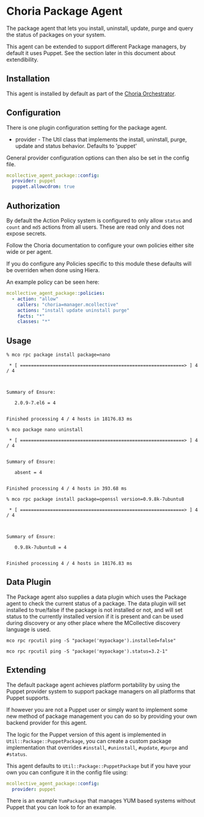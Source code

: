 # Choria Package Agent

The package agent that lets you install, uninstall, update, purge and query the
status of packages on your system.

This agent can be extended to support different Package managers, by default it
uses Puppet.  See the section later in this document about extendibility.

<!--- actions -->

## Installation

This agent is installed by default as part of the [Choria Orchestrator](https://choria.io).

## Configuration

There is one plugin configuration setting for the package agent.

* provider   - The Util class that implements the install, uninstall, purge, update and status behavior. Defaults to 'puppet'

General provider configuration options can then also be set in the config file.

```yaml
mcollective_agent_package::config:
  provider: puppet
  puppet.allowcdrom: true
```

## Authorization

By default the Action Policy system is configured to only allow `status` and `count` and `md5`
actions from all users.  These are read only and does not expose secrets.

Follow the Choria documentation to configure your own policies either site wide or per agent.

If you do configure any Policies specific to this module these defaults will be overriden
when done using Hiera.

An example policy can be seen here:

```yaml
mcollective_agent_package::policies:
  - action: "allow"
    callers: "choria=manager.mcollective"
    actions: "install update uninstall purge"
    facts: "*"
    classes: "*"
```

## Usage
```
% mco rpc package install package=nano

 * [ ============================================================> ] 4 / 4



Summary of Ensure:

   2.0.9-7.el6 = 4


Finished processing 4 / 4 hosts in 18176.83 ms
```

```
% mco package nano uninstall

 * [ ============================================================> ] 4 / 4


Summary of Ensure:

   absent = 4


Finished processing 4 / 4 hosts in 393.68 ms
```
```
% mco rpc package install package=openssl version=0.9.8k-7ubuntu8

 * [ ============================================================> ] 4 / 4



Summary of Ensure:

   0.9.8k-7ubuntu8 = 4


Finished processing 4 / 4 hosts in 18176.83 ms
```

## Data Plugin

The Package agent also supplies a data plugin which uses the Package agent to
check the current status of a package. The data plugin will set installed to
true/false if the package is not installed or not, and will set status to the
currently installed version if it is present and can be used during discovery
or any other place where the MCollective discovery language is used.

```
mco rpc rpcutil ping -S "package('mypackage').installed=false"

mco rpc rpcutil ping -S "package('mypackage').status=3.2-1"
```

## Extending

The default package agent achieves platform portability by using the Puppet
provider system to support package managers on all platforms that Puppet
supports.

If however you are not a Puppet user or simply want to implement some new
method of package management you can do so by providing your own backend
provider for this agent.

The logic for the Puppet version of this agent is implemented in
`Util::Package::PuppetPackage`, you can create a custom package implementation
that overrides `#install`, `#uninstall`, `#update`, `#purge` and `#status`.

This agent defaults to `Util::Package::PuppetPackage` but if you have your own
you can configure it in the config file using:

```yaml
mcollective_agent_package::config:
  provider: puppet
```

There is an example `YumPackage` that manages YUM based systems without Puppet
that you can look to for an example.
